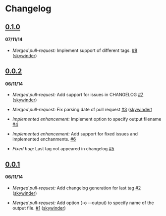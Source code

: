 # Changelog

## [0.1.0](https://github.com/skywinder/Github-Changelog-Generator/tree/0.1.0)
#### 07/11/14
- *Merged pull-request:* Implement support of different tags. [\#8](https://github.com/skywinder/Github-Changelog-Generator/pull/8) ([skywinder](https://github.com/skywinder))

## [0.0.2](https://github.com/skywinder/Github-Changelog-Generator/tree/0.0.2)
#### 06/11/14
- *Merged pull-request:* Add support for issues in CHANGELOG [\#7](https://github.com/skywinder/Github-Changelog-Generator/pull/7) ([skywinder](https://github.com/skywinder))

- *Merged pull-request:* Fix parsing date of pull request [\#3](https://github.com/skywinder/Github-Changelog-Generator/pull/3) ([skywinder](https://github.com/skywinder))

- *Implemented enhancement:* Implement option to specify output filename [\#4](https://github.com/skywinder/Github-Changelog-Generator/issues/4)

- *Implemented enhancement:* Add support for fixed issues and implemented enchanments. [\#6](https://github.com/skywinder/Github-Changelog-Generator/issues/6)

- *Fixed bug:* Last tag not appeared in changelog [\#5](https://github.com/skywinder/Github-Changelog-Generator/issues/5)

## [0.0.1](https://github.com/skywinder/Github-Changelog-Generator/tree/0.0.1)
#### 06/11/14
- *Merged pull-request:* Add changelog generation for last tag [\#2](https://github.com/skywinder/Github-Changelog-Generator/pull/2) ([skywinder](https://github.com/skywinder))

- *Merged pull-request:* Add option \(-o --output\) to specify name of the output file. [\#1](https://github.com/skywinder/Github-Changelog-Generator/pull/1) ([skywinder](https://github.com/skywinder))
